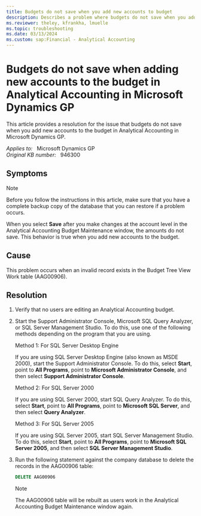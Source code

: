 ```yaml
---
title: Budgets do not save when you add new accounts to budget
description: Describes a problem where budgets do not save when you add new accounts to the budget in Analytical Accounting in Microsoft Dynamics GP. A resolution is provided.
ms.reviewer: theley, kfrankha, lmuelle
ms.topic: troubleshooting
ms.date: 03/13/2024
ms.custom: sap:Financial - Analytical Accounting
---
```

# Budgets do not save when adding new accounts to the budget in Analytical Accounting in Microsoft Dynamics GP

This article provides a resolution for the issue that budgets do not save when you add new accounts to the budget in Analytical Accounting in Microsoft Dynamics GP.

_Applies to:_ &nbsp; Microsoft Dynamics GP  
_Original KB number:_ &nbsp; 946300

## Symptoms

> [!NOTE]
> Before you follow the instructions in this article, make sure that you have a complete backup copy of the database that you can restore if a problem occurs.

When you select **Save** after you make changes at the account level in the Analytical Accounting Budget Maintenance window, the amounts do not save. This behavior is true when you add new accounts to the budget.

## Cause

This problem occurs when an invalid record exists in the Budget Tree View Work table (AAG00906).

## Resolution

1. Verify that no users are editing an Analytical Accounting budget.

2. Start the Support Administrator Console, Microsoft SQL Query Analyzer, or SQL Server Management Studio. To do this, use one of the following methods depending on the program that you are using.

    Method 1: For SQL Server Desktop Engine

    If you are using SQL Server Desktop Engine (also known as MSDE 2000), start the Support Administrator Console. To do this, select **Start**, point to **All Programs**, point to **Microsoft Administrator Console**, and then select **Support Administrator Console**.

    Method 2: For SQL Server 2000

    If you are using SQL Server 2000, start SQL Query Analyzer. To do this, select **Start**, point to **All Programs**, point to **Microsoft SQL Server**, and then select **Query Analyzer**.

    Method 3: For SQL Server 2005

    If you are using SQL Server 2005, start SQL Server Management Studio. To do this, select **Start**, point to **All Programs**, point to **Microsoft SQL Server 2005**, and then select **SQL Server Management Studio**.

3. Run the following statement against the company database to delete the records in the AAG00906 table:

    ```sql
    DELETE AAG00906
    ```

    > [!NOTE]
    > The AAG00906 table will be rebuilt as users work in the Analytical Accounting Budget Maintenance window again.
